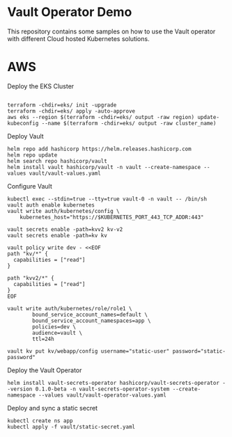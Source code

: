 # Vault Operator Demo

This repository contains some samples on how to use the Vault operator with different Cloud hosted Kubernetes solutions.

# AWS

Deploy the EKS Cluster

```shell

terraform -chdir=eks/ init -upgrade
terraform -chdir=eks/ apply -auto-approve
aws eks --region $(terraform -chdir=eks/ output -raw region) update-kubeconfig --name $(terraform -chdir=eks/ output -raw cluster_name)

```

Deploy Vault

```shell
helm repo add hashicorp https://helm.releases.hashicorp.com
helm repo update
helm search repo hashicorp/vault
helm install vault hashicorp/vault -n vault --create-namespace --values vault/vault-values.yaml
```

Configure Vault

```shell
kubectl exec --stdin=true --tty=true vault-0 -n vault -- /bin/sh
vault auth enable kubernetes
vault write auth/kubernetes/config \
    kubernetes_host="https://$KUBERNETES_PORT_443_TCP_ADDR:443"

vault secrets enable -path=kvv2 kv-v2
vault secrets enable -path=kv kv

vault policy write dev - <<EOF
path "kv/*" {
  capabilities = ["read"]
}

path "kvv2/*" {
  capabilities = ["read"]
}
EOF

vault write auth/kubernetes/role/role1 \
        bound_service_account_names=default \
        bound_service_account_namespaces=app \
        policies=dev \
        audience=vault \
        ttl=24h

vault kv put kv/webapp/config username="static-user" password="static-password"
```

Deploy the Vault Operator

```shell
helm install vault-secrets-operator hashicorp/vault-secrets-operator --version 0.1.0-beta -n vault-secrets-operator-system --create-namespace --values vault/vault-operator-values.yaml
```

Deploy and sync a static secret

```shell
kubectl create ns app
kubectl apply -f vault/static-secret.yaml
```